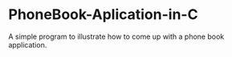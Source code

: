 # PhoneBook-Aplication-in-C
A simple program to illustrate how to come up with a phone book application.
